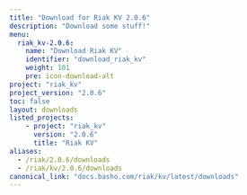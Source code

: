 ```yaml
---
title: "Download for Riak KV 2.0.6"
description: "Download some stuff!"
menu:
  riak_kv-2.0.6:
    name: "Download Riak KV"
    identifier: "download_riak_kv"
    weight: 101
    pre: icon-download-alt
project: "riak_kv"
project_version: "2.0.6"
toc: false
layout: downloads
listed_projects:
    - project: "riak_kv"
      version: "2.0.6"
      title: "Riak KV"
aliases:
  - /riak/2.0.6/downloads
  - /riak/kv/2.0.6/downloads
canonical_link: "docs.basho.com/riak/kv/latest/downloads"
---
```

